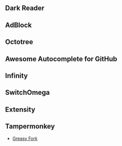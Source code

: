 ## Dark Reader

## AdBlock

## Octotree

## Awesome Autocomplete for GitHub

## Infinity

## SwitchOmega

## Extensity

## Tampermonkey
- [Greasy Fork](https://greasyfork.org/zh-CN/scripts)